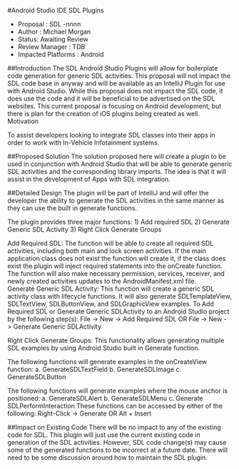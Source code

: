 #Android Studio IDE SDL Plugins

*	Proposal : SDL -nnnn 
*	Author : Michael Morgan
*	Status:  Awaiting Review
*	Review Manager : TDB
*	Impacted Platforms : Android

##Introduction
The SDL Android Studio Plugins will allow for boilerplate code generation for generic SDL activities. This proposal will not impact the SDL code base in anyway and will be available as an IntelliJ Plugin for use with Android Studio. While this proposal does not impact the SDL code, it does use the code and it will be beneficial to be advertised on the SDL websites. This current proposal is focusing on Android development, but there is plan for the creation of iOS plugins being created as well.
Motivation

To assist developers looking to integrate SDL classes into their apps in order to work with In-Vehicle Infotainment systems.
 
##Proposed Solution
The solution proposed here will create a plugin to be used in conjunction with Android Studio that will be able to generate generic SDL activities and the corresponding library imports. The idea is that it will assist in the development of Apps with SDL integration.  

##Detailed Design
The plugin will be part of IntelliJ and will offer the developer the ability to generate the SDL activities in the same manner as they can use the built in generate functions. 

The plugin provides three major functions:
	1)	Add required SDL
	2)	Generate Generic SDL Activity
	3)	Right Click Generate Groups

Add Required SDL: The function will be able to create all required SDL activities, including both main and lock screen activities. If the main application class does not exist the function will create it, if the class does exist the plugin will inject required statements into the onCreate function.  The function will also make necessary permission, services, receiver, and newly created activities updates to the AndroidManifest.xml file.   
Generate Generic SDL Activity:  This function will create a generic SDL activity class with lifecycle functions. It will also generate SDLTemplateView, SDLTextView, SDLButtonView, and SDLGraphicView examples. 
To Add Required SDL or Generate Generic SDLActivity to an Android Studio project by the following step(s): 
File -> New -> Add Required SDL   OR    File -> New - > Generate Generic SDLActivity

Right Click Generate Groups:   This functionality allows generating multiple SDL examples by using Android Studio built in Generate function. 

The following functions will generate examples in the onCreateView function:
	a.	GenerateSDLTextField
	b.	GenerateSDLImage
	c.	GenerateSDLButton
	
The following functions will generate examples where the mouse anchor is positioned:
	a.	GenerateSDLAlert
	b.	GenerateSDLMenu
	c.	Generate SDLPerformInteraction
These functions can be accessed by either of the following:
Right-Click -> Generate   OR   Alt + Insert 

##Impact on Existing Code
There will be no impact to any of the existing code for SDL. This plugin will just use the current existing code in generation of the SDL activities.
However, SDL code change(s) may cause some of the generated functions to be incorrect at a future date. There will need to be some discussion around how to maintain the SDL plugin.




